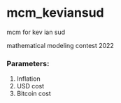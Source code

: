 # mcm_keviansud
mcm for kev ian sud

mathematical modeling contest 2022

### Parameters:
1. Inflation
2. USD cost
3. Bitcoin cost


